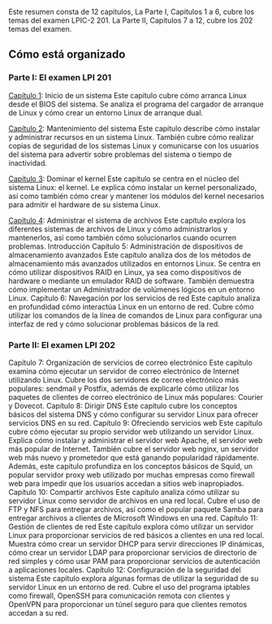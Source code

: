 Este resumen consta de 12 capítulos, La Parte I, Capítulos 1 a 6, cubre los temas del examen LPIC-2 201. La Parte II, Capítulos 7 a 12, cubre los 202 temas del examen.
## Cómo está organizado
### Parte I: El examen LPI 201

[Capítulo 1](content/Charter-1.md): Inicio de un sistema Este capítulo cubre cómo arranca Linux desde el BIOS del sistema. Se analiza el programa del cargador de arranque de Linux y cómo crear un entorno Linux de arranque dual.

[Capítulo 2](content/Charter-2.md): Mantenimiento del sistema Este capítulo describe cómo instalar y administrar recursos en un sistema Linux. También cubre cómo realizar copias de seguridad de los sistemas Linux y comunicarse con los usuarios del sistema para advertir sobre problemas del sistema o tiempo de inactividad.

[Capítulo 3](): Dominar el kernel Este capítulo se centra en el núcleo del sistema Linux: el kernel. Le explica cómo instalar un kernel personalizado, así como también cómo crear y mantener los módulos del kernel necesarios para admitir el hardware de su sistema Linux.

[Capítulo 4](): Administrar el sistema de archivos Este capítulo explora los diferentes sistemas de archivos de Linux y cómo administrarlos y mantenerlos, así como también cómo solucionarlos cuando ocurren problemas.
  Introducción
Capítulo 5: Administración de dispositivos de almacenamiento avanzados Este capítulo analiza dos de los métodos de almacenamiento más avanzados utilizados en entornos Linux. Se centra en cómo utilizar dispositivos RAID en Linux, ya sea como dispositivos de hardware o mediante un emulador RAID de software. También demuestra cómo implementar un Administrador de volúmenes lógicos en un entorno Linux.
Capítulo 6: Navegación por los servicios de red Este capítulo analiza en profundidad cómo interactúa Linux en un entorno de red. Cubre cómo utilizar los comandos de la línea de comandos de Linux para configurar una interfaz de red y cómo solucionar problemas básicos de la red.
### Parte II: El examen LPI 202

Capítulo 7: Organización de servicios de correo electrónico Este capítulo examina cómo ejecutar un servidor de correo electrónico de Internet utilizando Linux. Cubre los dos servidores de correo electrónico más populares: sendmail y Postfix, además de explicarle cómo utilizar los paquetes de clientes de correo electrónico de Linux más populares: Courier y Dovecot.
Capítulo 8: Dirigir DNS Este capítulo cubre los conceptos básicos del sistema DNS y cómo configurar su servidor Linux para ofrecer servicios DNS en su red.
Capítulo 9: Ofreciendo servicios web Este capítulo cubre cómo ejecutar su propio servidor web utilizando un servidor Linux. Explica cómo instalar y administrar el servidor web Apache, el servidor web más popular de Internet. También cubre el servidor web nginx, un servidor web más nuevo y prometedor que está ganando popularidad rápidamente. Además, este capítulo profundiza en los conceptos básicos de Squid, un popular servidor proxy web utilizado por muchas empresas como firewall web para impedir que los usuarios accedan a sitios web inapropiados.
Capítulo 10: Compartir archivos Este capítulo analiza cómo utilizar su servidor Linux como servidor de archivos en una red local. Cubre el uso de FTP y NFS para entregar archivos, así como el popular paquete Samba para entregar archivos a clientes de Microsoft Windows en una red.
Capítulo 11: Gestión de clientes de red Este capítulo explora cómo utilizar un servidor Linux para proporcionar servicios de red básicos a clientes en una red local. Muestra cómo crear un servidor DHCP para servir direcciones IP dinámicas, cómo crear un servidor LDAP para proporcionar servicios de directorio de red simples y cómo usar PAM para proporcionar servicios de autenticación a aplicaciones locales.
Capítulo 12: Configuración de la seguridad del sistema Este capítulo explora algunas formas de utilizar la seguridad de su servidor Linux en un entorno de red. Cubre el uso del programa iptables como firewall, OpenSSH para comunicación remota con clientes y OpenVPN para proporcionar un túnel seguro para que clientes remotos accedan a su red.